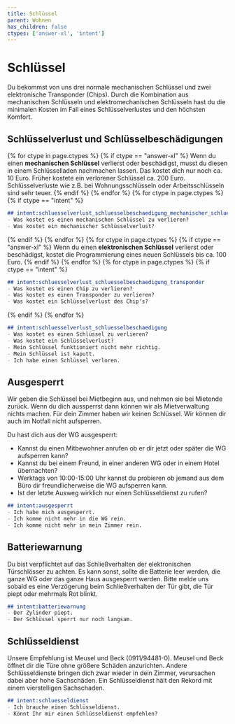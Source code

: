 ```yaml
---
title: Schlüssel
parent: Wohnen
has_children: false
ctypes: ['answer-xl', 'intent']
---
```


# Schlüssel

Du bekommst von uns drei normale mechanischen Schlüssel und zwei elektronische Transponder (Chips). Durch die Kombination aus mechanischen Schlüsseln und elektromechanischen Schlüsseln hast du die minimalen Kosten im Fall eines Schlüsselverlustes und den höchsten Komfort.

## Schlüsselverlust und Schlüsselbeschädigungen

{% for ctype in page.ctypes %}
{% if ctype == "answer-xl" %}
Wenn du einen **mechanischen Schlüssel** verlierst oder beschädigst, musst du diesen in einem Schlüsselladen nachmachen lassen. Das kostet dich nur noch ca. 10 Euro. Früher kostete ein verlorener Schlüssel ca. 200 Euro.
Schlüsselverluste wie z.B. bei Wohnungsschlüsseln oder Arbeitsschlüsseln sind sehr teuer.
{% endif %}
{% endfor %}
{% for ctype in page.ctypes %}
{% if ctype == "intent" %}
```markdown
## intent:schluesselverlust_schluesselbeschaedigung_mechanischer_schluessel
- Was kostet es einen mechanischen Schlüssel zu verlieren?
- Was kostet ein mechanischer Schlüsselverlust?
```
{% endif %}
{% endfor %}
{% for ctype in page.ctypes %}
{% if ctype == "answer-xl" %}
Wenn du einen **elektronischen Schlüssel** verlierst oder beschädigst, kostet die Programmierung eines neuen Schlüssels bis ca. 100 Euro.
{% endif %}
{% endfor %}
{% for ctype in page.ctypes %}
{% if ctype == "intent" %}
```markdown
## intent:schluesselverlust_schluesselbeschaedigung_transponder
- Was kostet es einen Chip zu verlieren?
- Was kostet es einen Transponder zu verlieren?
- Was kostet ein Schlüsselverlust des Chip's?
```
{% endif %}
{% endfor %}

```markdown
## intent:schluesselverlust_schluesselbeschaedigung
- Was kostet es einen Schlüssel zu verlieren?
- Was kostet ein Schlüsselverlust?
- Mein Schlüssel funktioniert nicht mehr richtig.
- Mein Schlüssel ist kaputt.
- Ich habe einen Schlüssel verloren.
```

## Ausgesperrt

Wir geben die Schlüssel bei Mietbeginn aus, und nehmen sie bei Mietende zurück. Wenn du dich aussperrst dann können wir als Mietverwaltung nichts machen. Für dein Zimmer haben wir keinen Schlüssel. Wir können dir auch im Notfall nicht aufsperren.

Du hast dich aus der WG ausgesperrt:
- Kannst du einen Mitbewohner anrufen ob er dir jetzt oder später die WG aufsperren kann?
- Kannst du bei einem Freund, in einer anderen WG oder in einem Hotel übernachten?
- Werktags von 10:00-15:00 Uhr kannst du probieren ob jemand aus dem Büro dir freundlicherweise die WG aufsperren kann.
- Ist der letzte Ausweg wirklich nur einen Schlüsseldienst zu rufen?

```markdown
## intent:ausgesperrt
- Ich habe mich ausgesperrt.
- Ich komme nicht mehr in die WG rein.
- Ich komme nicht mehr in mein Zimmer rein.
```

## Batteriewarnung

Du bist verpflichtet auf das Schließverhalten der elektronischen Türschlösser zu achten. Es kann sonst, sollte die Batterie leer werden, die ganze WG oder das ganze Haus ausgesperrt werden. Bitte melde uns sobald es eine Verzögerung beim Schließverhalten der Tür gibt, die Tür piept oder mehrmals Rot blinkt.

```markdown
## intent:batteriewarnung
- Der Zylinder piept.
- Der Schlüssel sperrt nur noch langsam.
```

## Schlüsseldienst

Unsere Empfehlung ist Meusel und Beck (0911/94481-0). Meusel und Beck öffnet dir die Türe ohne größere Schäden anzurichten. Andere Schlüsseldienste bringen dich zwar wieder in dein Zimmer, verursachen dabei aber hohe Sachschäden. Ein Schlüsseldienst hält den Rekord mit einem vierstelligen Sachschaden.

```markdown
## intent:schluesseldienst
- Ich brauche einen Schlüsseldienst.
- Könnt Ihr mir einen Schlüsseldienst empfehlen?
```